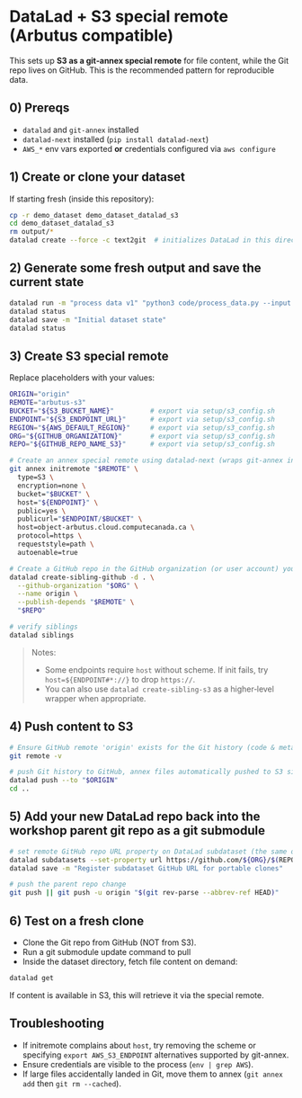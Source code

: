 # DataLad + S3 special remote (Arbutus compatible)

This sets up **S3 as a git‑annex special remote** for file content, while the Git repo
lives on GitHub. This is the recommended pattern for reproducible data.

## 0) Prereqs

- `datalad` and `git‑annex` installed
- `datalad-next` installed (`pip install datalad-next`)
- `AWS_*` env vars exported **or** credentials configured via `aws configure`

## 1) Create or clone your dataset

If starting fresh (inside this repository):

```bash
cp -r demo_dataset demo_dataset_datalad_s3
cd demo_dataset_datalad_s3
rm output/*
datalad create --force -c text2git  # initializes DataLad in this directory
```

## 2) Generate some fresh output and save the current state

```bash
datalad run -m "process data v1" "python3 code/process_data.py --input data/input.csv --out outputs/processed.csv"
datalad status
datalad save -m "Initial dataset state"
datalad status
```

## 3) Create S3 special remote

Replace placeholders with your values:

```bash
ORIGIN="origin"
REMOTE="arbutus-s3"
BUCKET="${S3_BUCKET_NAME}"         # export via setup/s3_config.sh
ENDPOINT="${S3_ENDPOINT_URL}"      # export via setup/s3_config.sh
REGION="${AWS_DEFAULT_REGION}"     # export via setup/s3_config.sh
ORG="${GITHUB_ORGANIZATION}"       # export via setup/s3_config.sh
REPO="${GITHUB_REPO_NAME_S3}"      # export via setup/s3_config.sh

# Create an annex special remote using datalad-next (wraps git-annex initremote)
git annex initremote "$REMOTE" \
  type=S3 \
  encryption=none \
  bucket="$BUCKET" \
  host="${ENDPOINT}" \
  public=yes \
  publicurl="$ENDPOINT/$BUCKET" \
  host=object-arbutus.cloud.computecanada.ca \
  protocol=https \
  requeststyle=path \
  autoenable=true

# Create a GitHub repo in the GitHub organization (or user account) you set in setup/s3_config.sh and wire it up as 'origin'
datalad create-sibling-github -d . \
  --github-organization "$ORG" \
  --name origin \
  --publish-depends "$REMOTE" \
  "$REPO"

# verify siblings
datalad siblings
```

> Notes:
> - Some endpoints require `host` without scheme. If init fails, try `host=${ENDPOINT#*://}` to drop `https://`.
> - You can also use `datalad create-sibling-s3` as a higher‑level wrapper when appropriate.

## 4) Push content to S3

```bash
# Ensure GitHub remote 'origin' exists for the Git history (code & metadata).
git remote -v

# push Git history to GitHub, annex files automatically pushed to S3 sibling due to publish-depends
datalad push --to "$ORIGIN"
cd ..
```


## 5) Add your new DataLad repo back into the workshop parent git repo as a git submodule

```bash
# set remote GitHub repo URL property on DataLad subdataset (the same one we just created) 
datalad subdatasets --set-property url https://github.com/${ORG}/$(REPO).git demo_dataset_datalad_s3
datalad save -m "Register subdataset GitHub URL for portable clones"

# push the parent repo change
git push || git push -u origin "$(git rev-parse --abbrev-ref HEAD)"
```

## 6) Test on a fresh clone

- Clone the Git repo from GitHub (NOT from S3).
- Run a git submodule update command to pull 
- Inside the dataset directory, fetch file content on demand:

```bash
datalad get 
```

If content is available in S3, this will retrieve it via the special remote.

## Troubleshooting

- If initremote complains about `host`, try removing the scheme or specifying `export AWS_S3_ENDPOINT` alternatives supported by git-annex.
- Ensure credentials are visible to the process (`env | grep AWS`).
- If large files accidentally landed in Git, move them to annex (`git annex add` then `git rm --cached`).
